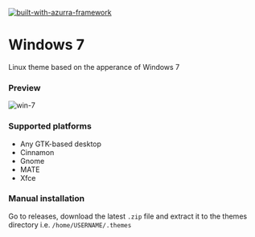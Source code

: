[![built-with-azurra-framework](https://github.com/B00merang-Project/Azurra_framework/raw/assets/azurra_framework_smaller.png)](https://github.com/B00merang-Project/Azurra_framework)

# Windows 7
Linux theme based on the apperance of Windows 7

### Preview
![win-7](https://b00merang.weebly.com/uploads/1/6/8/1/16813022/906611131-orig-orig_2_orig.png)

### Supported platforms
- Any GTK-based desktop
- Cinnamon
- Gnome
- MATE
- Xfce

### Manual installation
Go to releases, download the latest `.zip` file and extract it to the themes directory i.e. `/home/USERNAME/.themes`
